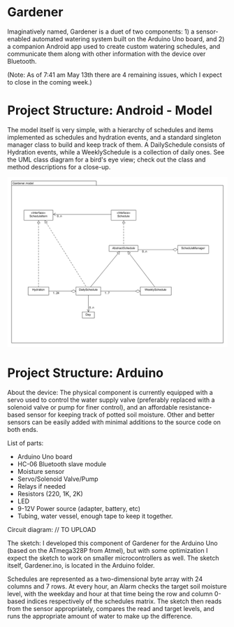 # Gardener
Imaginatively named, Gardener is a duet of two components: 1) a sensor-enabled automated watering system built on the Arduino Uno board, and 2) a companion Android app used to create custom watering schedules, and communicate them along with other information with the device over Bluetooth. 

(Note: As of 7:41 am May 13th there are 4 remaining issues, which I expect to close in the coming week.)

# Project Structure: Android - Model

The model itself is very simple, with a hierarchy of schedules and items implemented as schedules and hydration events, and a standard singleton manager class to build and keep track of them. A DailySchedule consists of Hydration events, while a WeeklySchedule is a collection of daily ones. See the UML class diagram for a bird's eye view; check out the class and method descriptions for a close-up. 

![Model Structure](/about/ModelClassDiagram.png)

# Project Structure: Arduino
About the device:
The physical component is currently equipped with a servo used to control the water supply valve (preferably replaced with a solenoid valve or pump for finer control), and an affordable resistance-based sensor for keeping track of potted soil moisture. Other and better sensors can be easily added with minimal additions to the source code on both ends.

List of parts:
- Arduino Uno board
- HC-06 Bluetooth slave module
- Moisture sensor
- Servo/Solenoid Valve/Pump
- Relays if needed
- Resistors (220, 1K, 2K)
- LED 
- 9-12V Power source (adapter, battery, etc)
- Tubing, water vessel, enough tape to keep it together.

Circuit diagram:
// TO UPLOAD

The sketch:
I developed this component of Gardener for the Arduino Uno (based on the ATmega328P from Atmel), but with some optimization I expect the sketch to work on smaller microcontrollers as well. The sketch itself, Gardener.ino, is located in the Arduino folder.

Schedules are represented as a two-dimensional byte array with 24 columns and 7 rows. At every hour, an Alarm checks the target soil moisture level, with the weekday and hour at that time being the row and column 0-based indices respectively of the schedules matrix. The sketch then reads from the sensor appropriately, compares the read and target levels, and runs the appropriate amount of water to make up the difference.

